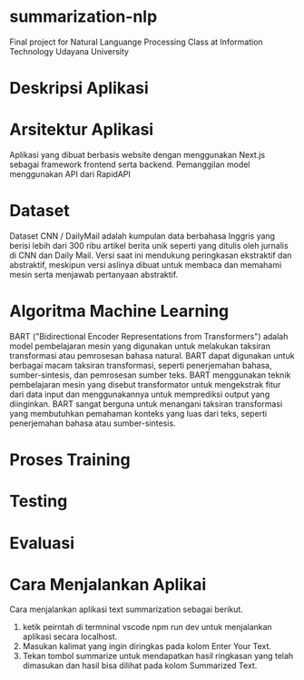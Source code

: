 # summarization-nlp
Final project for Natural Languange Processing Class at Information Technology Udayana University

# Deskripsi Aplikasi

# Arsitektur Aplikasi
Aplikasi yang dibuat berbasis website dengan menggunakan Next.js sebagai framework frontend serta backend. Pemanggilan model menggunakan API dari RapidAPI

# Dataset
Dataset CNN / DailyMail adalah kumpulan data berbahasa Inggris yang berisi lebih dari 300 ribu artikel berita unik seperti yang ditulis oleh jurnalis di CNN dan Daily Mail. Versi saat ini mendukung peringkasan ekstraktif dan abstraktif, meskipun versi aslinya dibuat untuk membaca dan memahami mesin serta menjawab pertanyaan abstraktif.

# Algoritma Machine Learning
BART ("Bidirectional Encoder Representations from Transformers") adalah model pembelajaran mesin yang digunakan untuk melakukan taksiran transformasi atau pemrosesan bahasa natural. BART dapat digunakan untuk berbagai macam taksiran transformasi, seperti penerjemahan bahasa, sumber-sintesis, dan pemrosesan sumber teks. BART menggunakan teknik pembelajaran mesin yang disebut transformator untuk mengekstrak fitur dari data input dan menggunakannya untuk memprediksi output yang diinginkan. BART sangat berguna untuk menangani taksiran transformasi yang membutuhkan pemahaman konteks yang luas dari teks, seperti penerjemahan bahasa atau sumber-sintesis.
  
# Proses Training

# Testing

# Evaluasi

# Cara Menjalankan Aplikai
 Cara menjalankan aplikasi text summarization sebagai berikut.
 1. ketik peirntah di termninal vscode npm run dev untuk menjalankan aplikasi secara localhost.
 2. Masukan kalimat yang ingin diringkas pada kolom Enter Your Text.
 3. Tekan tombol summarize untuk mendapatkan hasil ringkasan yang telah dimasukan dan hasil bisa dilihat pada kolom Summarized Text.
